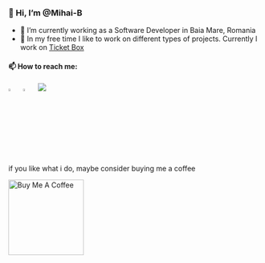 ### 👋 Hi, I’m @Mihai-B
 
 - 🔭 I’m currently working as a Software Developer in Baia Mare, Romania
 - 🌱 In my free time I like to work on different types of projects. Currently I work on  [Ticket Box](https://play.google.com/store/apps/details?id=ro.madcodestudios.ticket.box)

 #### 📫 How to reach me:
 
 [<img src="https://upload.wikimedia.org/wikipedia/commons/8/83/Steam_icon_logo.svg" width="3.5%"/>](https://steamcommunity.com/id/mihaib_/)  &nbsp; [<img src="https://github.com/sciencepal/sciencepal/blob/master/assets/discord-round.svg" width="3.5%"/>](https://discord.gg/tvFqH3GMA4)  &nbsp; [<img src="https://upload.wikimedia.org/wikipedia/commons/thumb/e/ef/Stack_Overflow_icon.svg/240px-Stack_Overflow_icon.svg.png"/>]([https://twitter.com/bmihai_](https://stackoverflow.com/users/2347490/mihai))
 

if you like what i do, maybe consider buying me a coffee

<a href="https://www.buymeacoffee.com/b.mihai" target="_blank"><img src="https://cdn.buymeacoffee.com/buttons/v2/default-red.png" alt="Buy Me A Coffee" width="150" ></a>


<!---
Version 1
--->
